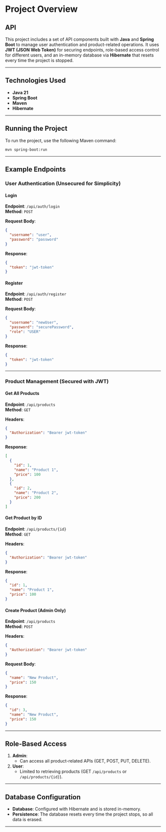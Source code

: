 # Project Overview

## API

This project includes a set of API components built with **Java** and **Spring Boot** to manage user authentication and product-related operations. It uses **JWT (JSON Web Token)** for securing endpoints, role-based access control for different users, and an in-memory database via **Hibernate** that resets every time the project is stopped.

---

## Technologies Used

- **Java 21**
- **Spring Boot**
- **Maven**
- **Hibernate**

---

## Running the Project

To run the project, use the following Maven command:

```shell
mvn spring-boot:run
```

---

## Example Endpoints

### User Authentication (Unsecured for Simplicity)

#### Login
**Endpoint**: `/api/auth/login`  
**Method**: `POST`

**Request Body**:
```json
{
  "username": "user",
  "password": "password"
}
```

**Response**:
```json
{
  "token": "jwt-token"
}
```

#### Register
**Endpoint**: `/api/auth/register`  
**Method**: `POST`

**Request Body**:
```json
{
  "username": "newUser",
  "password": "securePassword",
  "role": "USER"
}
```

**Response**:
```json
{
  "token": "jwt-token"
}
```

---

### Product Management (Secured with JWT)

#### Get All Products
**Endpoint**: `/api/products`  
**Method**: `GET`

**Headers**:
```json
{
  "Authorization": "Bearer jwt-token"
}
```

**Response**:
```json
[
  {
    "id": 1,
    "name": "Product 1",
    "price": 100
  },
  {
    "id": 2,
    "name": "Product 2",
    "price": 200
  }
]
```

#### Get Product by ID
**Endpoint**: `/api/products/{id}`  
**Method**: `GET`

**Headers**:
```json
{
  "Authorization": "Bearer jwt-token"
}
```

**Response**:
```json
{
  "id": 1,
  "name": "Product 1",
  "price": 100
}
```

#### Create Product (Admin Only)
**Endpoint**: `/api/products`  
**Method**: `POST`

**Headers**:
```json
{
  "Authorization": "Bearer jwt-token"
}
```

**Request Body**:
```json
{
  "name": "New Product",
  "price": 150
}
```

**Response**:
```json
{
  "id": 3,
  "name": "New Product",
  "price": 150
}
```

---

## Role-Based Access

1. **Admin**:
    - Can access all product-related APIs (GET, POST, PUT, DELETE).
2. **User**:
    - Limited to retrieving products (GET `/api/products` or `/api/products/{id}`).

---

## Database Configuration

- **Database**: Configured with Hibernate and is stored in-memory.
- **Persistence**: The database resets every time the project stops, so all data is erased.

---
